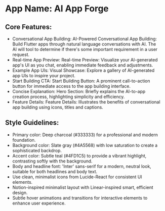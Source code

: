 # **App Name**: AI App Forge

## Core Features:

- Conversational App Building: AI-Powered Conversational App Building: Build Flutter apps through natural language conversations with AI. The AI will tool to determine if there's some important requirement in a user request.
- Real-time App Preview: Real-time Preview: Visualize your AI-generated app's UI as you chat, enabling immediate feedback and adjustments.
- Example App UIs: Visual Showcase: Explore a gallery of AI-generated app UIs to inspire your project.
- Start Building CTA: Start Building Button: A prominent call-to-action button for immediate access to the app building interface.
- Concise Explanation: Hero Section: Briefly explains the AI-to-app creation process, highlighting simplicity and efficiency.
- Feature Details: Feature Details: Illustrates the benefits of conversational app building using icons, titles and captions.

## Style Guidelines:

- Primary color: Deep charcoal (#333333) for a professional and modern foundation.
- Background color: Slate gray (#4A5568) with low saturation to create a sophisticated backdrop.
- Accent color: Subtle teal (#4FD1C5) to provide a vibrant highlight, contrasting softly with the background.
- Body and headline font: 'Inter' sans-serif for a modern, neutral look, suitable for both headlines and body text.
- Use clean, minimalist icons from Lucide-React for consistent UI elements.
- Notion-inspired minimalist layout with Linear-inspired smart, efficient design.
- Subtle hover animations and transitions for interactive elements to enhance user experience.